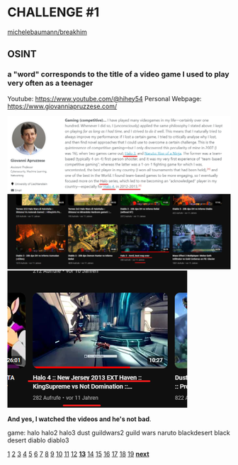 # CHALLENGE #1

[michelebaumann/breakhim](/)

## OSINT

### a "word" corresponds to the title of a video game I used to play very often as a teenager

Youtube: https://www.youtube.com/@hihey54
Personal Webpage: https://www.giovanniapruzzese.com/

![HINT](/presentation/graphics/g1.png)
![HINT](/presentation/graphics/y1.png)
![HINT](/presentation/graphics/y2.png)

**And yes, I watched the videos and he's not bad**.

game:
halo
halo2
halo3
dust
guildwars2
guild
wars
naruto
blackdesert
black
desert
diablo
diablo3

[1](/presentation/final/1.md) [2](/presentation/final/2.md) [3](/presentation/final/3.md) [4](/presentation/final/4.md) [5](/presentation/final/5.md) [6](/presentation/final/6.md) [7](/presentation/final/7.md) [8](/presentation/final/8.md) [9](/presentation/final/9.md) [10](/presentation/final/10.md) [11](/presentation/final/11.md) [12](/presentation/final/12.md) **[13](/presentation/final/13.md)** [14](/presentation/final/14.md) [15](/presentation/final/15.md) [16](/presentation/final/16.md) [17](/presentation/final/17.md) [18](/presentation/final/18.md) [19](/presentation/final/19.md)
**[next](/presentation/final/14.md)**
